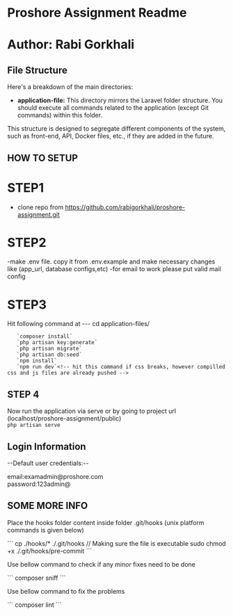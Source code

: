 # Proshore Assignment Readme
# Author: Rabi Gorkhali

## File Structure

Here's a breakdown of the main directories:

- **application-file:** This directory mirrors the Laravel folder structure. You should execute all commands related to the application (except Git commands) within this folder.

This structure is designed to segregate different components of the system, such as front-end, API, Docker files, etc., if they are added in the future.

## HOW TO SETUP
# STEP1
- clone repo from https://github.com/rabigorkhali/proshore-assignment.git

# STEP2
-make .env file. copy it from .env.example and make necessary changes like (app_url, database configs,etc)
-for email to work please put valid mail config

# STEP3

Hit following command at --- cd application-files/
 ```
    `composer install`
    `php artisan key:generate`
    `php artisan migrate`
    `php artisan db:seed`
    `npm install` 
    `npm run dev`<!-- hit this command if css breaks, however compilled css and js files are already pushed -->
 ```

## STEP 4
Now run the application via serve or by going to project url (localhost/proshore-assignment/public)<br>
`php artisan serve`

## Login Information
<p>--Default user credentials:--</p>
<p>email:examadmin@proshore.com <br>
password:123admin@</p>

## SOME MORE INFO 
  <p>Place the hooks folder content inside folder .git/hooks (unix platform commands is given below)</p>
 ```
        cp ./hooks/* ./.git/hooks 
        // Making sure the file is executable
        sudo chmod +x ./.git/hooks/pre-commit
 ```
 <p>Use bellow command to check if any minor fixes need to be done </p>
  ```
       composer sniff
 ```
 <p>Use bellow command to fix the problems </p>
  ```
       composer lint
 ```